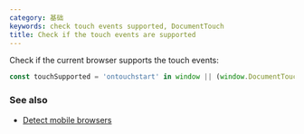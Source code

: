 ```yaml
---
category: 基础
keywords: check touch events supported, DocumentTouch
title: Check if the touch events are supported
---
```


Check if the current browser supports the touch events:

```js
const touchSupported = 'ontouchstart' in window || (window.DocumentTouch && document instanceof DocumentTouch);
```

### See also

-   [Detect mobile browsers](/detect-mobile-browsers)

